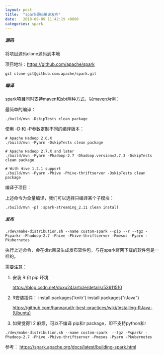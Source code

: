 ```yaml
---
layout: post
title:  "spark源码编译发布"
date:   2018-08-09 11:42:19 +0800
categories: spark
---
```

##### 源码

将项目源码clone源码到本地

项目地址：https://github.com/apache/spark

```
git clone git@github.com:apache/spark.git
```



##### 编译

spark项目同时支持maven和sbt两种方式，以maven为例：

最简单的编译：

```
./build/mvn -DskipTests clean package
```

 使用 -D 和 -P参数定制不同的编译版本：

```
# Apache Hadoop 2.6.X
./build/mvn -Pyarn -DskipTests clean package

# Apache Hadoop 2.7.X and later
./build/mvn -Pyarn -Phadoop-2.7 -Dhadoop.version=2.7.3 -DskipTests clean package

# With Hive 1.2.1 support
./build/mvn -Pyarn -Phive -Phive-thriftserver -DskipTests clean package
```

编译子项目：

上述命令为全量编译，我们可以选择只编译某个子模块：

```
./build/mvn -pl :spark-streaming_2.11 clean install
```



##### 发布

```
./dev/make-distribution.sh --name custom-spark --pip --r --tgz -Psparkr -Phadoop-2.7 -Phive -Phive-thriftserver -Pmesos -Pyarn -Pkubernetes
```

执行上述命令，会在dist目录生成发布软件包，与在spark官网下载的软件包是一样的。

需要注意：

1. 安装 R 和 pip 环境

   <https://blog.csdn.net/duxu24/article/details/53611510>

2. R安装插件： install.packages('knitr')  install.packages("rJava") 

   <https://github.com/hannarud/r-best-practices/wiki/Installing-RJava-(Ubuntu)>

3. 如果觉得1 2 麻烦，可以不编译 pip和r package，即不支持python和r 
```
./dev/make-distribution.sh --name custom-spark  --tgz -Psparkr -Phadoop-2.7 -Phive -Phive-thriftserver -Pmesos -Pyarn -Pkubernetes
```



参考：
https://spark.apache.org/docs/latest/building-spark.html